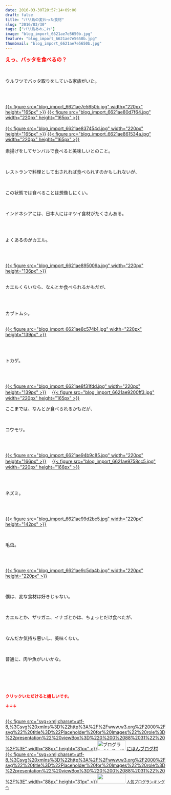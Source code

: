 ```yaml
---
date: 2016-03-30T20:57:14+09:00
draft: false
title: "バリ島の変わった食材"
slug: "2016/03/30"
tags: ["バリ島あれこれ"]
image: "blog_import_6621ae7e5650b.jpg"
feature: "blog_import_6621ae7e5650b.jpg"
thumbnail: "blog_import_6621ae7e5650b.jpg"
---
```

<p><font color="#ff0000" size="3"><strong>えっ、バッタを食べるの？</strong></font></p><br/><p>ウルワツでバッタ取りをしている家族がいた。</p><br/><p><br/><a href="blog_import_6621ae7f90c8c.jpg">{{< figure src="blog_import_6621ae7e5650b.jpg" width="220px" height="165px" >}}</a>   <a href="blog_import_6621ae821abf2.jpg">{{< figure src="blog_import_6621ae80d7f64.jpg" width="220px" height="165px" >}}</a> <br/><br/><a href="blog_import_6621ae84b01dc.jpg">{{< figure src="blog_import_6621ae837454d.jpg" width="220px" height="165px" >}}</a>   <a href="blog_import_6621ae874fed8.jpg">{{< figure src="blog_import_6621ae861534a.jpg" width="220px" height="165px" >}}</a> <br/><br/>素揚げをしてサンバルで食べると美味しいとのこと。</p><br/><p>レストランで料理として出されれば食べられすのかもしれないが、</p><br/><p>この状態では食べることは想像しにくい。</p><br/><p>インドネシアには、日本人にはキツイ食材がたくさんある。</p><br/><br/><p>よくあるのがカエル。</p><br/><p><br/><a href="blog_import_6621ae8aa8aa6.jpg">{{< figure src="blog_import_6621ae895009a.jpg" width="220px" height="136px" >}}</a> <br/></p><p><br/>カエルくらいなら、なんとか食べられるかもだが、</p><br/><p><br/>カブトムシ。</p><p><br/><a href="blog_import_6621ae8d8ceca.jpg">{{< figure src="blog_import_6621ae8c574b1.jpg" width="220px" height="139px" >}}</a> <br/></p><br/><p><br/>トカゲ。</p><br/><p><br/><a href="blog_import_6621ae90788ec.jpg">{{< figure src="blog_import_6621ae8f31fdd.jpg" width="220px" height="139px" >}}</a> 　<a href="blog_import_6621ae9338719.jpg">{{< figure src="blog_import_6621ae9200ff3.jpg" width="220px" height="165px" >}}</a> <br/></p><p>ここまでは、なんとか食べられるかもだが、</p><br/><p>コウモリ。</p><br/><p><br/><a href="blog_import_6621ae960d0ba.jpg">{{< figure src="blog_import_6621ae94b9c85.jpg" width="220px" height="166px" >}}</a> 　<a href="blog_import_6621ae988f7e4.jpg">{{< figure src="blog_import_6621ae9758cc5.jpg" width="220px" height="166px" >}}</a> <br/><br/></p><br/><p>ネズミ。</p><br/><p><br/><a href="blog_import_6621ae9b11463.jpg">{{< figure src="blog_import_6621ae99d2bc5.jpg" width="220px" height="142px" >}}</a> <br/></p><br/><p>毛虫。</p><br/><p><br/><a href="blog_import_6621ae9d92275.jpg">{{< figure src="blog_import_6621ae9c5da4b.jpg" width="220px" height="220px" >}}</a> <br/></p><br/><p>僕は、変な食材は好きじゃない。</p><br/><p>カエルとか、ザリガニ、イナゴとかは、ちょっとだけ食べたが、</p><br/><p>なんだか気持ち悪いし、美味くない。</p><br/><p>普通に、肉や魚がいいかな。</p><br/><br/><br/><br/><p><font color="#ff0000" size="2"><strong>クリックいただけると嬉しいです。<br/></strong></font></p><p><font color="#ff0000" size="2"><strong>↓↓↓</strong></font></p><p><br/><a href="http://www.blogmura.com/ranking.html" target="_blank">{{< figure src="svg+xml;charset=utf-8,%3Csvg%20xmlns%3D%22http%3A%2F%2Fwww.w3.org%2F2000%2Fsvg%22%20title%3D%22Placeholder%20for%20Images%22%20role%3D%22presentation%22%20viewBox%3D%220%200%2088%2031%22%20%2F%3E" width="88px" height="31px" >}}<noscript><img border="0" alt="ブログランキング・にほんブログ村へ" src="https://img-proxy.blog-video.jp/images?url=http%3A%2F%2Fwww.blogmura.com%2Fimg%2Fwww88_31.gif" width="88" height="31"></noscript></a> <a href="http://www.blogmura.com/ranking.html" target="_blank">にほんブログ村</a> <br/><a title="人気ブログランキングへ" href="link.php?1804582">{{< figure src="svg+xml;charset=utf-8,%3Csvg%20xmlns%3D%22http%3A%2F%2Fwww.w3.org%2F2000%2Fsvg%22%20title%3D%22Placeholder%20for%20Images%22%20role%3D%22presentation%22%20viewBox%3D%220%200%2088%2031%22%20%2F%3E" width="88px" height="31px" >}}<noscript><img border="0" src="https://blog.with2.net/img/banner/banner_22.gif" width="88" height="31"></noscript></a> <a style="FONT-SIZE: 12px" href="link.php?1804582">人気ブログランキングへ</a> </p>

